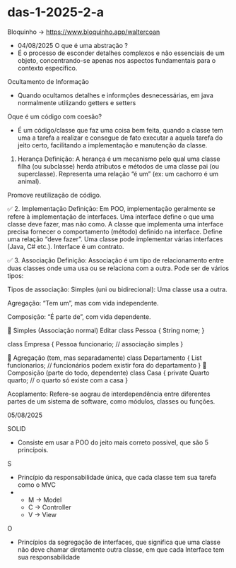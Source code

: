 # das-1-2025-2-a
Bloquinho -> https://www.bloquinho.app/waltercoan

- 04/08/2025
O que é uma abstração ?
- É o processo de esconder detalhes complexos e não essenciais de um objeto, concentrando-se apenas nos aspectos fundamentais para o contexto específico.

Ocultamento de Informação
- Quando ocultamos detalhes e informções desnecessárias, em java normalmente utilizando getters e setters

Oque é um código com coesão?
- É um código/classe que faz uma coisa bem feita, quando a classe tem uma a tarefa a realizar e consegue de fato executar a aquela tarefa do jeito certo,
facilitando a implementação e manutenção da classe.

1. Herança
Definição:
A herança é um mecanismo pelo qual uma classe filha (ou subclasse) herda atributos e métodos de uma classe pai (ou superclasse).
Representa uma relação “é um” (ex: um cachorro é um animal).

Promove reutilização de código.

✅ 2. Implementação
Definição:
Em POO, implementação geralmente se refere à implementação de interfaces. Uma interface define o que uma classe deve fazer, mas não como. A classe que implementa uma interface precisa fornecer o comportamento (método) definido na interface.
Define uma relação “deve fazer”.
Uma classe pode implementar várias interfaces (Java, C# etc.).
Interface é um contrato.

✅ 3. Associação
Definição:
Associação é um tipo de relacionamento entre duas classes onde uma usa ou se relaciona com a outra. Pode ser de vários tipos:

Tipos de associação:
Simples (uni ou bidirecional): Uma classe usa a outra.

Agregação: “Tem um”, mas com vida independente.

Composição: “É parte de”, com vida dependente.

🔹 Simples (Associação normal)
Editar
class Pessoa {
    String nome;
}

class Empresa {
    Pessoa funcionario; // associação simples
}

🔹 Agregação (tem, mas separadamente)
class Departamento {
    List<Funcionario> funcionarios; // funcionários podem existir fora do departamento
}
🔹 Composição (parte do todo, dependente)
class Casa {
    private Quarto quarto; // o quarto só existe com a casa
}

Acoplamento:
Refere-se aograu de interdependência entre diferentes partes de um sistema de software, como módulos, classes ou funções.

05/08/2025

SOLID

- Consiste em usar a POO do jeito mais correto possivel, que são 5 princípois.

S
- Princípio da responsabilidade única, que cada classe tem sua tarefa como o MVC
- - M -> Model
  - C -> Controller
  - V -> View

O
- Princípios da segregação de interfaces, que significa que uma classe não deve chamar diretamente outra classe, em que cada Interface tem sua responsabilidade



